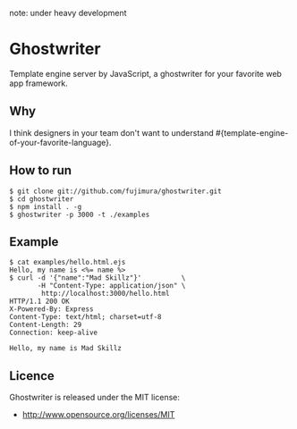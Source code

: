 note: under heavy development

# Ghostwriter

Template engine server by JavaScript, a ghostwriter for your favorite web app framework.

## Why

I think designers in your team don't want to understand #{template-engine-of-your-favorite-language}.


## How to run

    $ git clone git://github.com/fujimura/ghostwriter.git
    $ cd ghostwriter
    $ npm install . -g
    $ ghostwriter -p 3000 -t ./examples

## Example

    $ cat examples/hello.html.ejs
    Hello, my name is <%= name %>
    $ curl -d '{"name":"Mad Skillz"}'          \
           -H "Content-Type: application/json" \
            http://localhost:3000/hello.html
    HTTP/1.1 200 OK
    X-Powered-By: Express
    Content-Type: text/html; charset=utf-8
    Content-Length: 29
    Connection: keep-alive

    Hello, my name is Mad Skillz

## Licence

Ghostwriter is released under the MIT license:

* http://www.opensource.org/licenses/MIT
